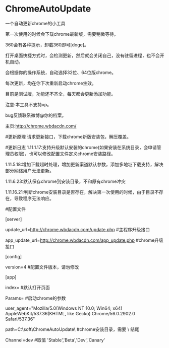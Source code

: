 # ChromeAutoUpdate
一个自动更新chrome的小工具

第一次使用的时候会下载chrome最新版，需要稍微等待。

360会有各种提示，卸载360即可[doge]。

打开桌面快捷方式时，会检测更新，然后就会关闭自己，没有驻留进程，也不会开机自动。

会根据你的操作系统，自动选择32位、64位版chrome。

每次更新，均在你下次重新启动chrome生效。

目前是测试版，功能还不齐全，每天都会更新添加功能。

注意:本工具不支持xp。

bug反馈联系微博@你的档案。

主页:http://chrome.wbdacdn.com/

#更新原理
请求更新接口，下载chrome新版安装包，解压覆盖。

#更新日志
1.11.1.17:支持升级默认安装的chrome(如果安装在系统目录，会申请管理员权限)，也可以修改配置文件定义chrome安装路径。

1.11.5.18:增加下载超时处理，增加更新渠道默认参数，添加多地址下载支持，解决部分网络用户无法更新。

1.11.6.23:默认保存chrome到安装目录，不和原有chrome冲突

1.11.16.21:判断chrome安装目录是否存在，解决第一次使用的时候，由于目录不存在，导致程序无法响应。

#配置文件

[server]

update_url=http://chrome.wbdacdn.com/update.php             #主程序升级接口

app_update_url=http://chrome.wbdacdn.com/app_update.php     #chrome升级接口

[config]

version=4      #配置文件版本，请勿修改

[app]

index=         #默认打开页面

Params=        #启动chrome的参数

user_agent="Mozilla/5.0(Windows NT 10.0; Win64; x64) AppleWebKit/537.36(KHTML, like Gecko) Chrome/56.0.2902.0 Safari/537.36"

path=C:\soft\ChromeAutoUpdate\ #chrome安装目录，需要 \ 结尾

Channel=dev   #取值 'Stable','Beta','Dev','Canary'
